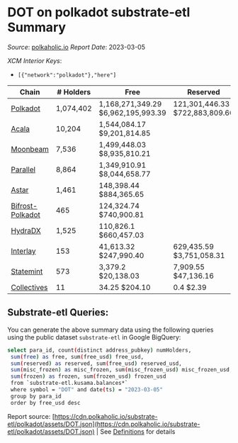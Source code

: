 # DOT on polkadot substrate-etl Summary

_Source_: [polkaholic.io](https://polkaholic.io) *Report Date*: 2023-03-05


*XCM Interior Keys*:
* `[{"network":"polkadot"},"here"]`


| Chain | # Holders | Free | Reserved | Misc Frozen | Frozen | Price | AssetID |
| ----- | --------- | ---- | -------- | ----------- | ------ | ----- | ------- |
| [Polkadot](/polkadot/0-polkadot) | 1,074,402 | 1,168,271,349.29 $6,962,195,993.39 | 121,301,446.33 $722,883,809.60 | 680,558,831.39  $4,055,722,133.43 | 674,344,206.39 $4,018,686,698.75 | $5.96 | `{"Token":"DOT"}` |
| [Acala](/polkadot/2000-acala) | 10,204 | 1,544,084.17 $9,201,814.85 |   |    |   | $5.96 | `{"Token":"DOT"}` |
| [Moonbeam](/polkadot/2004-moonbeam) | 7,536 | 1,499,448.03 $8,935,810.21 |   |    |   | $5.96 | `{"Token":"42259045809535163221576417993425387648"}` |
| [Parallel](/polkadot/2012-parallel) | 8,864 | 1,349,910.91 $8,044,658.77 |   |    |   | $5.96 | `{"Token":"101"}` |
| [Astar](/polkadot/2006-astar) | 1,461 | 148,398.44 $884,365.65 |   |    |   | $5.96 | `{"Token":"340282366920938463463374607431768211455"}` |
| [Bifrost-Polkadot](/polkadot/2030-bifrost-dot) | 465 | 124,324.74 $740,900.81 |   |    |   | $5.96 | `{"Token2":"0"}` |
| [HydraDX](/polkadot/2034-hydradx) | 1,525 | 110,826.1 $660,457.03 |   |    |   | $5.96 | `{"Token":"5"}` |
| [Interlay](/polkadot/2032-interlay) | 153 | 41,613.32 $247,990.40 | 629,435.59 $3,751,058.31 |    |   | $5.96 | `{"Token":"DOT"}` |
| [Statemint](/polkadot/1000-statemint) | 573 | 3,379.2 $20,138.03 | 7,909.55 $47,136.16 |    |   | $5.96 | `{"Token":"DOT"}` |
| [Collectives](/polkadot/1001-collectives) | 11 | 34.25 $204.10 | 0.4 $2.39 |    |   | $5.96 | `{"Token":"DOT"}` |

## Substrate-etl Queries:
You can generate the above summary data using the following queries using the public dataset `substrate-etl` in Google BigQuery:
```bash
select para_id, count(distinct address_pubkey) numHolders, 
 sum(free) as free, sum(free_usd) free_usd,
 sum(reserved) as reserved, sum(free_usd) reserved_usd,
 sum(misc_frozen) as misc_frozen, sum(misc_frozen_usd) misc_frozen_usd,
 sum(frozen) as frozen, sum(frozen_usd) frozen_usd
 from `substrate-etl.kusama.balances*` 
 where symbol = "DOT" and date(ts) = "2023-03-05"
 group by para_id
 order by free_usd desc
```


Report source: [https://cdn.polkaholic.io/substrate-etl/polkadot/assets/DOT.json](https://cdn.polkaholic.io/substrate-etl/polkadot/assets/DOT.json) | See [Definitions](/DEFINITIONS.md) for details
